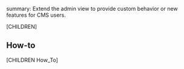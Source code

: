 summary: Extend the admin view to provide custom behavior or new features for CMS users.

[CHILDREN]

## How-to

[CHILDREN How_To]